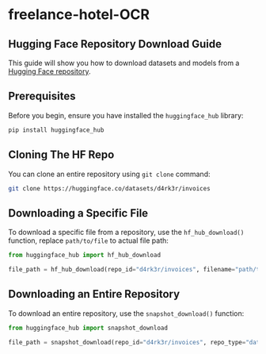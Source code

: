 # freelance-hotel-OCR

## Hugging Face Repository Download Guide

This guide will show you how to download datasets and models from a [Hugging Face repository](https://huggingface.co/datasets/d4rk3r/invoices).

## Prerequisites

Before you begin, ensure you have installed the `huggingface_hub` library:

```bash
pip install huggingface_hub
```

## Cloning The HF Repo

You can clone an entire repository using `git clone` command:

```bash
git clone https://huggingface.co/datasets/d4rk3r/invoices
```

## Downloading a Specific File

To download a specific file from a repository, use the `hf_hub_download()` function, replace `path/to/file` to actual file path:

```python
from huggingface_hub import hf_hub_download

file_path = hf_hub_download(repo_id="d4rk3r/invoices", filename="path/to/file", repo_type="dataset")
```

## Downloading an Entire Repository

To download an entire repository, use the `snapshot_download()` function:

```python
from huggingface_hub import snapshot_download

file_path = snapshot_download(repo_id="d4rk3r/invoices", repo_type="dataset")
```
